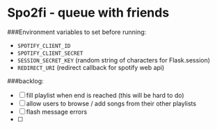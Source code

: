 # Spo2fi - queue with friends

###Environment variables to set before running:
- `SPOTIFY_CLIENT_ID`
- `SPOTIFY_CLIENT_SECRET`
- `SESSION_SECRET_KEY` (random string of characters for Flask.session)
- `REDIRECT_URI` (redirect callback for spotify web api)

###backlog:
- [ ] fill playlist when end is reached (this will be hard to do)
- [ ] allow users to browse / add songs from their other playlists
- [ ] flash message errors
- [ ]